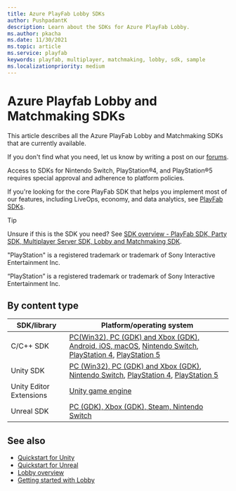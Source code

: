 ```yaml
---
title: Azure PlayFab Lobby SDKs
author: PushpadantK
description: Learn about the SDKs for Azure PlayFab Lobby.
ms.author: pkacha
ms.date: 11/30/2021
ms.topic: article
ms.service: playfab
keywords: playfab, multiplayer, matchmaking, lobby, sdk, sample
ms.localizationpriority: medium
---
```


# Azure Playfab Lobby and Matchmaking SDKs

This article describes all the Azure PlayFab Lobby and Matchmaking SDKs that are currently available.

If you don't find what you need, let us know by writing a post on our [forums](https://community.playfab.com/index.html).

Access to SDKs for Nintendo Switch, PlayStation&#174;4, and PlayStation&#174;5 requires special approval and adherence to platform policies.

If you're looking for the core PlayFab SDK that helps you implement most of our features, including LiveOps, economy, and data analytics, see [PlayFab SDKs](../../../../sdks/playfab-sdk-intro.md).

> [!Tip]
> Unsure if this is the SDK you need? See [SDK overview - PlayFab SDK, Party SDK, Multiplayer Server SDK, Lobby and Matchmaking SDK](../../../../sdks/sdk-overview.md).

"PlayStation" is a registered trademark or trademark of Sony Interactive Entertainment Inc.

“PlayStation” is a registered trademark or trademark of Sony Interactive Entertainment Inc.

## By content type

| SDK/library| Platform/operating system|
|------------|--------------------------|
| C/C++ SDK  | [PC(Win32), PC (GDK) and Xbox (GDK), Android, iOS, macOS](https://github.com/PlayFab/PlayFabMultiplayer/releases), [Nintendo Switch](https://dev.azure.com/PlayFabPrivate/Switch/_artifacts/feed/SwitchGeneral), [PlayStation 4](https://dev.azure.com/PlayFabPrivate/PS4/_artifacts/feed/PS4General), [PlayStation 5](https://dev.azure.com/PlayFabPrivate/PS5/_artifacts/feed/PS5General)|
| Unity SDK  | [PC (Win32), PC (GDK) and Xbox (GDK)](https://github.com/PlayFab/PlayFabMultiplayerUnity), [Nintendo Switch](https://dev.azure.com/PlayFabPrivate/Switch/_git/PlayFabMultiplayerUnitySwitch), [PlayStation 4](https://dev.azure.com/PlayFabPrivate/PS4/_git/PlayFabMultiplayerUnityPS4), [PlayStation 5](https://dev.azure.com/PlayFabPrivate/PS5/_git/PlayFabMultiplayerUnityPS5)|
| Unity Editor Extensions | [Unity game engine](https://github.com/PlayFab/UnityEditorExtensions/releases)|
| Unreal SDK |[PC (GDK), Xbox (GDK), Steam, Nintendo Switch](https://github.com/PlayFab/PlayFabMultiplayerUnreal)|

## See also

* [Quickstart for Unity](multiplayer-unity-sdk-getting-started.md)
* [Quickstart for Unreal](../../networking/party-unreal-engine-oss-quickstart.md)
* [Lobby overview](../index.md)
* [Getting started with Lobby](../lobby-getting-started.md)
